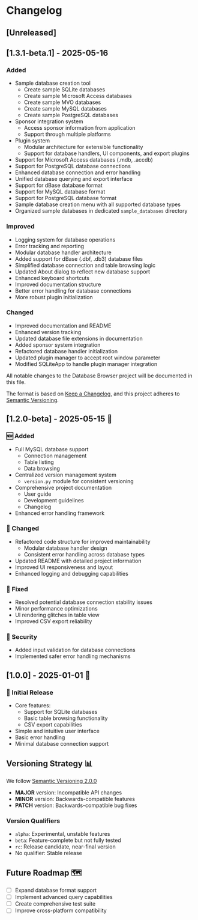 # Changelog

## [Unreleased]

## [1.3.1-beta.1] - 2025-05-16

### Added
- Sample database creation tool
  - Create sample SQLite databases
  - Create sample Microsoft Access databases
  - Create sample MVO databases
  - Create sample MySQL databases
  - Create sample PostgreSQL databases
- Sponsor integration system
  - Access sponsor information from application
  - Support through multiple platforms
- Plugin system
  - Modular architecture for extensible functionality
  - Support for database handlers, UI components, and export plugins
- Support for Microsoft Access databases (.mdb, .accdb)
- Support for PostgreSQL database connections
- Enhanced database connection and error handling
- Unified database querying and export interface
- Support for dBase database format
- Support for MySQL database format
- Support for PostgreSQL database format
- Sample database creation menu with all supported database types
- Organized sample databases in dedicated `sample_databases` directory

### Improved
- Logging system for database operations
- Error tracking and reporting
- Modular database handler architecture
- Added support for dBase (.dbf, .db3) database files
- Simplified database connection and table browsing logic
- Updated About dialog to reflect new database support
- Enhanced keyboard shortcuts
- Improved documentation structure
- Better error handling for database connections
- More robust plugin initialization

### Changed
- Improved documentation and README
- Enhanced version tracking
- Updated database file extensions in documentation
- Added sponsor system integration
- Refactored database handler initialization
- Updated plugin manager to accept root window parameter
- Modified SQLiteApp to handle plugin manager integration

All notable changes to the Database Browser project will be documented in this file.

The format is based on [Keep a Changelog](https://keepachangelog.com/en/1.0.0/),
and this project adheres to [Semantic Versioning](https://semver.org/spec/v2.0.0.html).

## [1.2.0-beta] - 2025-05-15 🚀

### 🆕 Added
- Full MySQL database support
  - Connection management
  - Table listing
  - Data browsing
- Centralized version management system
  - `version.py` module for consistent versioning
- Comprehensive project documentation
  - User guide
  - Development guidelines
  - Changelog
- Enhanced error handling framework

### 🔧 Changed
- Refactored code structure for improved maintainability
  - Modular database handler design
  - Consistent error handling across database types
- Updated README with detailed project information
- Improved UI responsiveness and layout
- Enhanced logging and debugging capabilities

### 🐛 Fixed
- Resolved potential database connection stability issues
- Minor performance optimizations
- UI rendering glitches in table view
- Improved CSV export reliability

### 🔬 Security
- Added input validation for database connections
- Implemented safer error handling mechanisms

## [1.0.0] - 2025-01-01 🎉

### 🌟 Initial Release
- Core features:
  - Support for SQLite databases
  - Basic table browsing functionality
  - CSV export capabilities
- Simple and intuitive user interface
- Basic error handling
- Minimal database connection support

## Versioning Strategy 📊

We follow [Semantic Versioning 2.0.0](https://semver.org/)

- **MAJOR** version: Incompatible API changes
- **MINOR** version: Backwards-compatible features
- **PATCH** version: Backwards-compatible bug fixes

### Version Qualifiers
- `alpha`: Experimental, unstable features
- `beta`: Feature-complete but not fully tested
- `rc`: Release candidate, near-final version
- No qualifier: Stable release

## Future Roadmap 🗺️

- [ ] Expand database format support
- [ ] Implement advanced query capabilities
- [ ] Create comprehensive test suite
- [ ] Improve cross-platform compatibility
